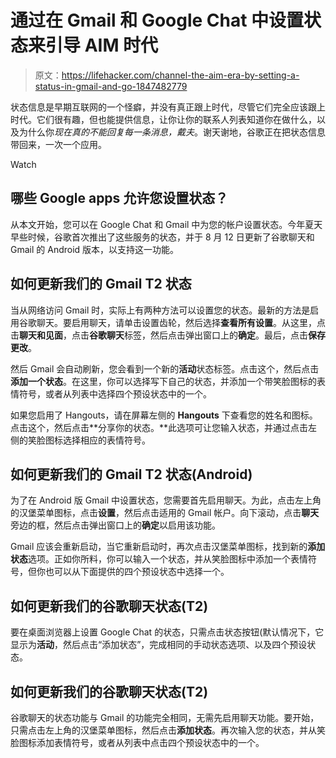# 通过在 Gmail 和 Google Chat 中设置状态来引导 AIM 时代

> 原文：<https://lifehacker.com/channel-the-aim-era-by-setting-a-status-in-gmail-and-go-1847482779>

状态信息是早期互联网的一个怪癖，并没有真正跟上时代，尽管它们完全应该跟上时代。它们很有趣，但也能提供信息，让你让你的联系人列表知道你在做什么，以及为什么你*现在真的不能回复每一条消息，戴夫*。谢天谢地，谷歌正在把状态信息带回来，一次一个应用。

Watch

## 哪些 Google apps 允许您设置状态？

从本文开始，您可以在 Google Chat 和 Gmail 中为您的帐户设置状态。今年夏天早些时候，谷歌首次推出了这些服务的状态，并于 8 月 12 日更新了谷歌聊天和 Gmail 的 Android 版本，以支持这一功能。

## 如何更新我们的 Gmail T2 状态

当从网络访问 Gmail 时，实际上有两种方法可以设置您的状态。最新的方法是启用谷歌聊天。要启用聊天，请单击设置齿轮，然后选择**查看所有设置**。从这里，点击**聊天和见面**，点击**谷歌聊天**标签，然后点击弹出窗口上的**确定**。最后，点击**保存更改**。

然后 Gmail 会自动刷新，您会看到一个新的**活动**状态标签。点击这个，然后点击**添加一个状态**。在这里，你可以选择写下自己的状态，并添加一个带笑脸图标的表情符号，或者从列表中选择四个预设状态中的一个。

如果您启用了 Hangouts，请在屏幕左侧的 **Hangouts** 下查看您的姓名和图标。点击这个，然后点击**分享你的状态。**此选项可让您输入状态，并通过点击左侧的笑脸图标选择相应的表情符号。

## 如何更新我们的 Gmail T2 状态(Android)

为了在 Android 版 Gmail 中设置状态，您需要首先启用聊天。为此，点击左上角的汉堡菜单图标，点击**设置**，然后点击适用的 Gmail 帐户。向下滚动，点击**聊天**旁边的框，然后点击弹出窗口上的**确定**以启用该功能。

Gmail 应该会重新启动，当它重新启动时，再次点击汉堡菜单图标，找到新的**添加状态**选项。正如你所料，你可以输入一个状态，并从笑脸图标中添加一个表情符号，但你也可以从下面提供的四个预设状态中选择一个。

## 如何更新我们的谷歌聊天状态(T2)

要在桌面浏览器上设置 Google Chat 的状态，只需点击状态按钮(默认情况下，它显示为**活动**，然后点击“添加状态”，完成相同的手动状态选项、以及四个预设状态。

## 如何更新我们的谷歌聊天状态(T2)

谷歌聊天的状态功能与 Gmail 的功能完全相同，无需先启用聊天功能。要开始，只需点击左上角的汉堡菜单图标，然后点击**添加状态**。再次输入您的状态，并从笑脸图标添加表情符号，或者从列表中点击四个预设状态中的一个。